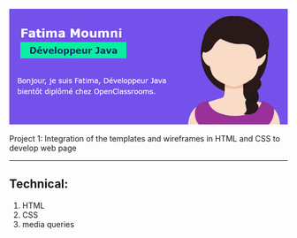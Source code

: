 ![](img/img.png)

Project 1: Integration of the templates and wireframes in HTML and CSS to develop web page  

---------
## Technical:

1. HTML
2. CSS
3. media queries

